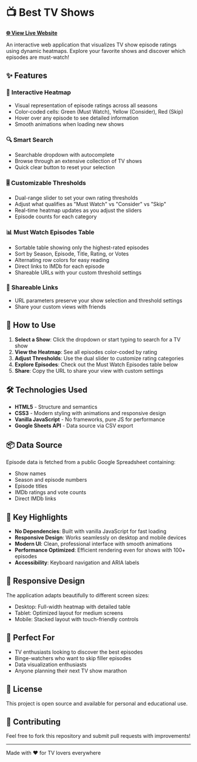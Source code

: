 # 📺 Best TV Shows

**[🌐 View Live Website](https://talrme.github.io/best-tv/)**

An interactive web application that visualizes TV show episode ratings using dynamic heatmaps. Explore your favorite shows and discover which episodes are must-watch!

## ✨ Features

### 🎨 Interactive Heatmap
- Visual representation of episode ratings across all seasons
- Color-coded cells: Green (Must Watch), Yellow (Consider), Red (Skip)
- Hover over any episode to see detailed information
- Smooth animations when loading new shows

### 🔍 Smart Search
- Searchable dropdown with autocomplete
- Browse through an extensive collection of TV shows
- Quick clear button to reset your selection

### 🎚️ Customizable Thresholds
- Dual-range slider to set your own rating thresholds
- Adjust what qualifies as "Must Watch" vs "Consider" vs "Skip"
- Real-time heatmap updates as you adjust the sliders
- Episode counts for each category

### 📊 Must Watch Episodes Table
- Sortable table showing only the highest-rated episodes
- Sort by Season, Episode, Title, Rating, or Votes
- Alternating row colors for easy reading
- Direct links to IMDb for each episode
- Shareable URLs with your custom threshold settings

### 🔗 Shareable Links
- URL parameters preserve your show selection and threshold settings
- Share your custom views with friends

## 🚀 How to Use

1. **Select a Show**: Click the dropdown or start typing to search for a TV show
2. **View the Heatmap**: See all episodes color-coded by rating
3. **Adjust Thresholds**: Use the dual slider to customize rating categories
4. **Explore Episodes**: Check out the Must Watch Episodes table below
5. **Share**: Copy the URL to share your view with custom settings

## 🛠️ Technologies Used

- **HTML5** - Structure and semantics
- **CSS3** - Modern styling with animations and responsive design
- **Vanilla JavaScript** - No frameworks, pure JS for performance
- **Google Sheets API** - Data source via CSV export

## 📦 Data Source

Episode data is fetched from a public Google Spreadsheet containing:
- Show names
- Season and episode numbers
- Episode titles
- IMDb ratings and vote counts
- Direct IMDb links

## 🎯 Key Highlights

- **No Dependencies**: Built with vanilla JavaScript for fast loading
- **Responsive Design**: Works seamlessly on desktop and mobile devices
- **Modern UI**: Clean, professional interface with smooth animations
- **Performance Optimized**: Efficient rendering even for shows with 100+ episodes
- **Accessibility**: Keyboard navigation and ARIA labels

## 📱 Responsive Design

The application adapts beautifully to different screen sizes:
- Desktop: Full-width heatmap with detailed table
- Tablet: Optimized layout for medium screens
- Mobile: Stacked layout with touch-friendly controls

## 🌟 Perfect For

- TV enthusiasts looking to discover the best episodes
- Binge-watchers who want to skip filler episodes
- Data visualization enthusiasts
- Anyone planning their next TV show marathon

## 📄 License

This project is open source and available for personal and educational use.

## 🤝 Contributing

Feel free to fork this repository and submit pull requests with improvements!

---

Made with ❤️ for TV lovers everywhere
